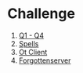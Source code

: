 <h1>Challenge</h1>
<ol>
	<li><a href="https://github.com/fernandorrmartins/challenge/blob/main/Q1-Q4%20-%20Fix%20or%20improve%20the%20implementation%20of%20the%20below%20methods.lua">Q1 - Q4</a></li>
	<li><a href="https://github.com/fernandorrmartins/challenge/tree/main/spells">Spells</a></li>
	<li><a href="https://github.com/fernandorrmartins/challenge/tree/main/otclient%20(compiled)">Ot Client</a></li>
	<li><a href="https://github.com/fernandorrmartins/challenge/tree/main/forgotten%20(compiled)">Forgottenserver</a></li>
</ol>
